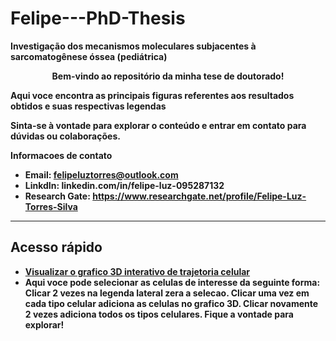 # Felipe---PhD-Thesis
 <strong>Investigação dos mecanismos moleculares subjacentes à sarcomatogênese óssea (pediátrica) <strong>
<p align="center">
 Bem-vindo ao repositório da minha tese de doutorado!
 
  Aqui voce encontra as principais figuras referentes aos resultados obtidos e suas respectivas legendas

Sinta-se à vontade para explorar o conteúdo e entrar em contato para dúvidas ou colaborações.

Informacoes de contato 
- Email: felipeluztorres@outlook.com
- LinkdIn: linkedin.com/in/felipe-luz-095287132
- Research Gate: https://www.researchgate.net/profile/Felipe-Luz-Torres-Silva
</p>

---

## Acesso rápido

- [Visualizar o grafico 3D interativo de trajetoria celular](https://felipeluz97.github.io/Felipe---PhD-Thesis/cds_3d_plot_obj.html)
- Aqui voce pode selecionar as celulas de interesse da seguinte forma: Clicar 2 vezes na legenda lateral zera a selecao. Clicar uma vez em cada tipo celular adiciona as celulas no grafico 3D. Clicar novamente 2 vezes adiciona todos os tipos celulares. Fique a vontade para explorar!


